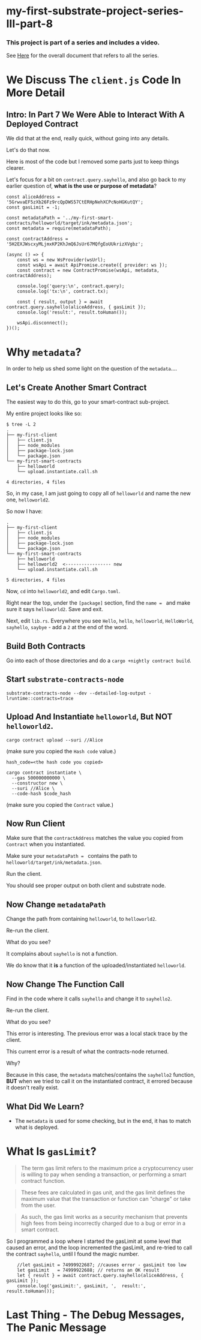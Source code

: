 # my-first-substrate-project-series-III-part-8

### This project is part of a series and includes a video.

See [Here](https://github.com/elicorrales/blockchain-tutorials/blob/main/README.md) for the overall document that
refers to all the series.  
  
# We Discuss The ```client.js``` Code In More Detail

## Intro: In Part 7 We Were Able to Interact With A Deployed Contract
We did that at the end, really quick, without going into any details.  
 
Let's do that now.  
  
Here is most of the code but I removed some parts just to keep things clearer.  
  
Let's focus for a bit on ```contract.query.sayhello```, and also go back to my earlier question of, **what is the use or purpose of metadata**?

```
const aliceAddress = '5GrwvaEF5zXb26Fz9rcQpDWS57CtERHpNehXCPcNoHGKutQY';
const gasLimit = -1;

const metadataPath = '../my-first-smart-contracts/helloworld/target/ink/metadata.json';
const metadata = require(metadataPath);

const contractAddress = '5H2EXJWscxyMLjmxKP2KhJmQ6JsUr67MQfgEoUUkrizXVgbz';

(async () => {
    const ws = new WsProvider(wsUrl);
    const wsApi = await ApiPromise.create({ provider: ws });
    const contract = new ContractPromise(wsApi, metadata, contractAddress);

    console.log('query:\n', contract.query);
    console.log('tx:\n', contract.tx);

    const { result, output } = await contract.query.sayhello(aliceAddress, { gasLimit });
    console.log('result:', result.toHuman());

    wsApi.disconnect();
})();
```
  
# Why ```metadata```?  
  
  
In order to help us shed some light on the question of the ```metadata```....
  

## Let's Create Another Smart Contract
  
The easiest way to do this, go to your smart-contract sub-project.  
  
My entire project looks like so: 
  
```
$ tree -L 2
.
├── my-first-client
│   ├── client.js
│   ├── node_modules
│   ├── package-lock.json
│   └── package.json
└── my-first-smart-contracts
    ├── helloworld
    └── upload.instantiate.call.sh

4 directories, 4 files
```
  
So, in my case, I am just going to copy all of ```helloworld``` and name the new one, ```helloworld2```.  
 
So now I have:  
  
```
.
├── my-first-client
│   ├── client.js
│   ├── node_modules
│   ├── package-lock.json
│   └── package.json
└── my-first-smart-contracts
    ├── helloworld
    ├── helloworld2  <----------------- new
    └── upload.instantiate.call.sh

5 directories, 4 files
```
  
Now, ```cd``` into ```helloworld2```, and edit ```Cargo.toml```.  
  
Right near the top, under the ```[package]``` section, find the ```name = ``` and make sure it says ```helloworld2```.  Save and exit.
 
Next, edit ```lib.rs```.   Everywhere you see ```Hello```, ```hello```, ```helloworld```, ```HelloWorld```, ```sayhello```, ```saybye``` - add a ```2``` at the end of the word.  
  

## Build Both Contracts

Go into each of those directories and do a ```cargo +nightly contract build```.  
  

## Start ```substrate-contracts-node```  
  
```
substrate-contracts-node --dev --detailed-log-output -lruntime::contracts=trace
```
  
## Upload And Instantiate ```helloworld```, But NOT ```helloworld2```.  
  
```
cargo contract upload --suri //Alice
```
  
(make sure you copied the ```Hash code``` value.)  
   
```
hash_code=<the hash code you copied>  
```
  
```
cargo contract instantiate \
  --gas 500000000000 \
  --constructor new \
  --suri //Alice \
  --code-hash $code_hash
```
  
(make sure you copied the ```Contract``` value.)  



## Now Run Client  
  
Make sure that the ```contractAddress``` matches the value you copied from ```Contract``` when you instantiated.  
  
Make sure your ```metadataPath = ``` contains the path to ```helloworld/target/ink/metadata.json```.
  
Run the client.  
  
You should see proper output on both client and substrate node.  
  
## Now Change ```metadataPath```
  
Change the path from containing ```helloworld```, to ```helloworld2```.  
  
Re-run the client.  
  
What do you see?  
  
It complains about ```sayhello``` is not a function.  
  
We do know that it **is** a function of the uploaded/instantiated ```helloworld```.
  
## Now Change The Function Call
  
Find in the code where it calls ```sayhello``` and change it to ```sayhello2```.  
  
Re-run the client.
  
What do you see?
  
This error is interesting.  The previous error was a local stack trace by the client.  
  
This current error is a result of what the contracts-node returned.  
  
Why?  
  
Because in this case, the ```metadata``` matches/contains the ```sayhello2``` function, **BUT** when we tried to call it on the instantiated contract, it errored because it doesn't really exist.  
  
  
## What Did We Learn?  
  
- The ```metadata``` is used for some checking, but in the end, it has to match what is deployed.


# What Is ```gasLimit```?  
  
> The term gas limit refers to the maximum price 
> a cryptocurrency user is willing to pay 
> when sending a transaction, 
> or performing a smart contract function.

> These fees are calculated in gas unit,
> and the gas limit defines the maximum value 
> that the transaction or function can "charge" 
> or take from the user.

> As such, the gas limit works as a security mechanism
> that prevents high fees from being incorrectly charged
> due to a bug or error in a smart contract.  

So I programmed a loop where I started the gasLimit at some level that caused an error, and the loop incremented the gasLimit, and re-tried to call the contract ```sayhello```, until I found the magic number.
```
    //let gasLimit = 74999922687; //causes error - gasLimit too low
    let gasLimit   = 74999922688; // returns an OK result
    let { result } = await contract.query.sayhello(aliceAddress, { gasLimit });
    console.log('gasLimit:', gasLimit, ',  result:', result.toHuman());
```

# Last Thing - The Debug Messages, The Panic Message
  

